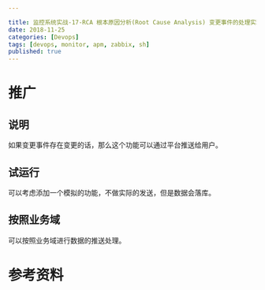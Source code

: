 ```yaml
---

title: 监控系统实战-17-RCA 根本原因分析(Root Cause Analysis) 变更事件的处理实现+推广
date: 2018-11-25
categories: [Devops]
tags: [devops, monitor, apm, zabbix, sh]
published: true
---
```


# 推广

## 说明

如果变更事件存在变更的话，那么这个功能可以通过平台推送给用户。

## 试运行

可以考虑添加一个模拟的功能，不做实际的发送，但是数据会落库。

## 按照业务域

可以按照业务域进行数据的推送处理。





# 参考资料

